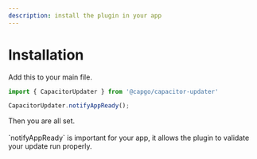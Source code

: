 ```yaml
---
description: install the plugin in your app
---
```


# Installation

Add this to your main file.

```typescript
import { CapacitorUpdater } from '@capgo/capacitor-updater'

CapacitorUpdater.notifyAppReady();
```

Then you are all set.\
\
\`notifyAppReady\` is important for your app, it allows the plugin to validate your update run properly.
